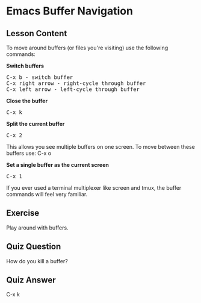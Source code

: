 # Emacs Buffer Navigation

## Lesson Content

To move around buffers (or files you're visiting) use the following commands:

<b>Switch buffers</b>

<pre>
C-x b - switch buffer
C-x right arrow - right-cycle through buffer
C-x left arrow - left-cycle through buffer
</pre>

<b>Close the buffer</b>

<pre>C-x k</pre>

<b>Split the current buffer</b>

<pre>C-x 2</pre>

This allows you see multiple buffers on one screen. To move between these buffers use: C-x o

<b>Set a single buffer as the current screen</b>

<pre>C-x 1</pre>

If you ever used a terminal multiplexer like screen and tmux, the buffer commands will feel very familiar.

## Exercise

Play around with buffers.

## Quiz Question

How do you kill a buffer?

## Quiz Answer

C-x k

